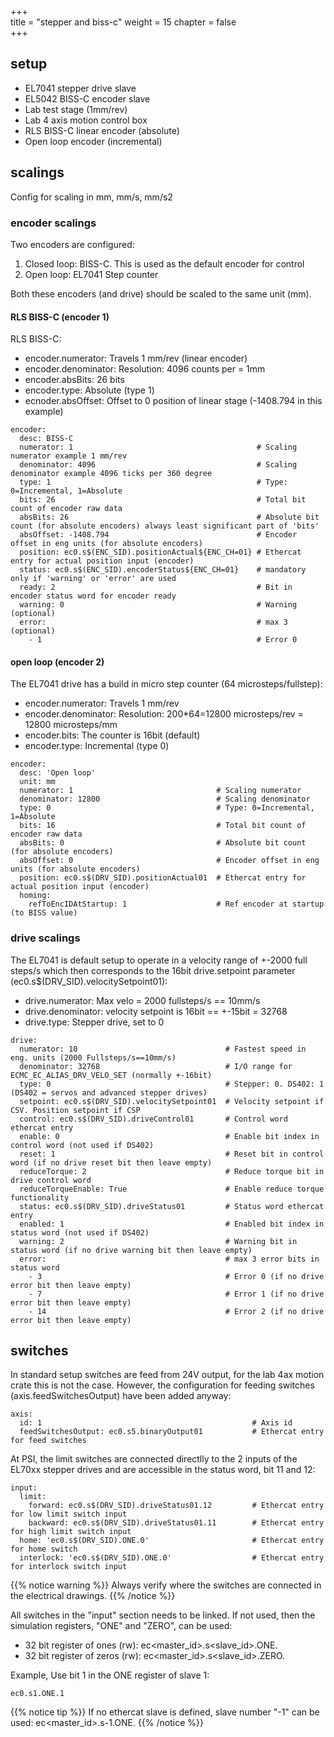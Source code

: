 +++  
title = "stepper and biss-c"
weight = 15
chapter = false  
+++

## setup
* EL7041 stepper drive slave
* EL5042 BISS-C encoder slave
* Lab test stage (1mm/rev)
* Lab 4 axis motion control box
* RLS BISS-C linear encoder (absolute)
* Open loop encoder (incremental)

## scalings
Config for scaling in mm, mm/s, mm/s2

### encoder scalings
Two encoders are configured:
1. Closed loop: BISS-C. This is used as the default encoder for control
2. Open loop: EL7041 Step counter

Both these encoders (and drive) should be scaled to the same unit (mm).

####  RLS BISS-C (encoder 1)

RLS BISS-C:
* encoder.numerator: Travels 1 mm/rev (linear encoder)
* encoder.denominator: Resolution: 4096 counts per = 1mm
* encoder.absBits: 26 bits
* encoder.type: Absolute (type 1)
* ecnoder.absOffset: Offset to 0 position of linear stage (-1408.794 in this example)

```
encoder:
  desc: BISS-C
  numerator: 1                                         # Scaling numerator example 1 mm/rev
  denominator: 4096                                    # Scaling denominator example 4096 ticks per 360 degree
  type: 1                                              # Type: 0=Incremental, 1=Absolute
  bits: 26                                             # Total bit count of encoder raw data
  absBits: 26                                          # Absolute bit count (for absolute encoders) always least significant part of 'bits'
  absOffset: -1408.794                                 # Encoder offset in eng units (for absolute encoders)
  position: ec0.s$(ENC_SID).positionActual${ENC_CH=01} # Ethercat entry for actual position input (encoder)
  status: ec0.s$(ENC_SID).encoderStatus${ENC_CH=01}    # mandatory only if 'warning' or 'error' are used
  ready: 2                                             # Bit in encoder status word for encoder ready
  warning: 0                                           # Warning (optional)
  error:                                               # max 3 (optional)
    - 1                                                # Error 0
```

#### open loop (encoder 2)
The EL7041 drive has a build in micro step counter (64 microsteps/fullstep):
* encoder.numerator: Travels 1 mm/rev
* encoder.denominator: Resolution: 200*64=12800 microsteps/rev = 12800 microsteps/mm
* encoder.bits: The counter is 16bit (default)
* encoder.type: Incremental (type 0)

```
encoder:
  desc: 'Open loop'
  unit: mm
  numerator: 1                                # Scaling numerator
  denominator: 12800                          # Scaling denominator
  type: 0                                     # Type: 0=Incremental, 1=Absolute
  bits: 16                                    # Total bit count of encoder raw data
  absBits: 0                                  # Absolute bit count (for absolute encoders)
  absOffset: 0                                # Encoder offset in eng units (for absolute encoders)
  position: ec0.s$(DRV_SID).positionActual01  # Ethercat entry for actual position input (encoder)
  homing:
    refToEncIDAtStartup: 1                    # Ref encoder at startup (to BISS value)

```
### drive scalings

The EL7041 is default setup to operate in a velocity range of +-2000 full steps/s which then corresponds to the 16bit drive.setpoint parameter (ec0.s$(DRV_SID).velocitySetpoint01):
* drive.numerator: Max velo = 2000 fullsteps/s == 10mm/s
* drive.denominator: velocity setpoint is 16bit == +-15bit = 32768
* drive.type: Stepper drive, set to 0

```
drive:
  numerator: 10                                 # Fastest speed in eng. units (2000 Fullsteps/s==10mm/s)
  denominator: 32768                            # I/O range for ECMC_EC_ALIAS_DRV_VELO_SET (normally +-16bit)
  type: 0                                       # Stepper: 0. DS402: 1 (DS402 = servos and advanced stepper drives)
  setpoint: ec0.s$(DRV_SID).velocitySetpoint01  # Velocity setpoint if CSV. Position setpoint if CSP
  control: ec0.s$(DRV_SID).driveControl01       # Control word ethercat entry
  enable: 0                                     # Enable bit index in control word (not used if DS402)
  reset: 1                                      # Reset bit in control word (if no drive reset bit then leave empty)
  reduceTorque: 2                               # Reduce torque bit in drive control word
  reduceTorqueEnable: True                      # Enable reduce torque functionality
  status: ec0.s$(DRV_SID).driveStatus01         # Status word ethercat entry
  enabled: 1                                    # Enabled bit index in status word (not used if DS402)  
  warning: 2                                    # Warning bit in status word (if no drive warning bit then leave empty)
  error:                                        # max 3 error bits in status word
    - 3                                         # Error 0 (if no drive error bit then leave empty)
    - 7                                         # Error 1 (if no drive error bit then leave empty)
    - 14                                        # Error 2 (if no drive error bit then leave empty)
```

## switches
In standard setup switches are feed from 24V output, for the lab 4ax motion crate this is not the case.
However, the configuration for feeding switches (axis.feedSwitchesOutput) have been added anyway:
```
axis:
  id: 1                                               # Axis id
  feedSwitchesOutput: ec0.s5.binaryOutput01           # Ethercat entry for feed switches

```

At PSI, the limit switches are connected directlly to the 2 inputs of the EL70xx stepper drives and are accessible in the status word, bit 11 and 12: 
```
input:
  limit:
    forward: ec0.s$(DRV_SID).driveStatus01.12         # Ethercat entry for low limit switch input
    backward: ec0.s$(DRV_SID).driveStatus01.11        # Ethercat entry for high limit switch input
  home: 'ec0.s$(DRV_SID).ONE.0'                       # Ethercat entry for home switch
  interlock: 'ec0.s$(DRV_SID).ONE.0'                  # Ethercat entry for interlock switch input
```

{{% notice warning %}}
Always verify where the switches are connected in the electrical drawings.
{{% /notice %}}

All switches in the "input" section needs to be linked. If not used, then the simulation registers, "ONE" and "ZERO", can be used:
* 32 bit register of ones (rw): ec\<master_id\>.s\<slave_id\>.ONE.<bit>
* 32 bit register of zeros (rw): ec\<master_id\>.s\<slave_id\>.ZERO.<bit>

Example, Use bit 1 in the ONE register of slave 1:
```
ec0.s1.ONE.1
```

{{% notice tip %}}
If no ethercat slave is defined, slave number "-1" can be used: ec\<master_id\>.s-1.ONE.<bit>
{{% /notice %}}
